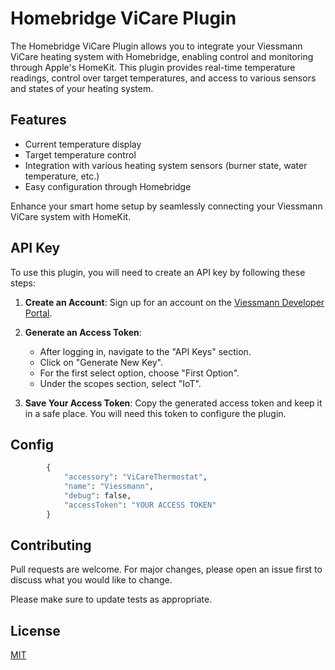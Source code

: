 # Homebridge ViCare Plugin

The Homebridge ViCare Plugin allows you to integrate your Viessmann ViCare heating system with Homebridge, enabling control and monitoring through Apple's HomeKit. This plugin provides real-time temperature readings, control over target temperatures, and access to various sensors and states of your heating system.

## Features

- Current temperature display
- Target temperature control
- Integration with various heating system sensors (burner state, water temperature, etc.)
- Easy configuration through Homebridge

Enhance your smart home setup by seamlessly connecting your Viessmann ViCare system with HomeKit.

## API Key

To use this plugin, you will need to create an API key by following these steps:

1. **Create an Account**: Sign up for an account on the [Viessmann Developer Portal](https://app.developer.viessmann.com/).

2. **Generate an Access Token**:
    - After logging in, navigate to the "API Keys" section.
    - Click on "Generate New Key".
    - For the first select option, choose "First Option".
    - Under the scopes section, select "IoT".

3. **Save Your Access Token**: Copy the generated access token and keep it in a safe place. You will need this token to configure the plugin.


## Config

```python
        {
            "accessory": "ViCareThermostat",
            "name": "Viessmann",
            "debug": false,
            "accessToken": "YOUR ACCESS TOKEN"
        }
```

## Contributing

Pull requests are welcome. For major changes, please open an issue first
to discuss what you would like to change.

Please make sure to update tests as appropriate.

## License

[MIT](https://choosealicense.com/licenses/mit/)
